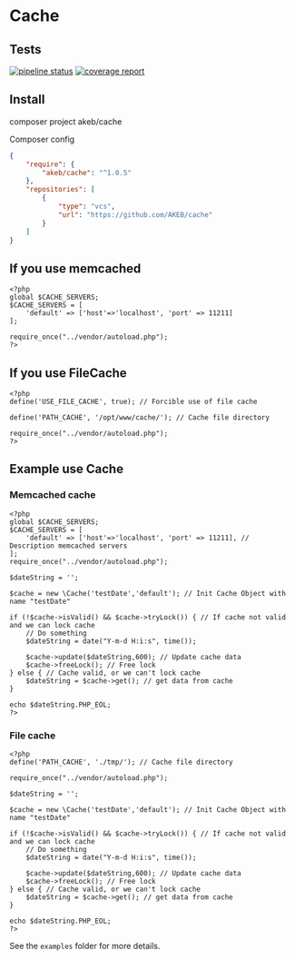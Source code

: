# Cache

## Tests

[![pipeline status](https://gitlab.pvt/gapa/mrgs/cache/badges/master/pipeline.svg)](https://gitlab.pvt/gapa/mrgs/cache/-/commits/master)
[![coverage report](https://gitlab.pvt/gapa/mrgs/cache/badges/master/coverage.svg)](https://gitlab.pvt/gapa/mrgs/cache/-/commits/master)

## Install

composer project akeb/cache

Composer config

```json
{
    "require": {
        "akeb/cache": "^1.0.5"
    },
    "repositories": [
        {
            "type": "vcs",
            "url": "https://github.com/AKEB/cache"
        }
    ]
}
```

## If you use memcached

```
<?php
global $CACHE_SERVERS;
$CACHE_SERVERS = [
    'default' => ['host'=>'localhost', 'port' => 11211]
];

require_once("../vendor/autoload.php");
?>
```

## If you use FileCache

```
<?php
define('USE_FILE_CACHE', true); // Forcible use of file cache

define('PATH_CACHE', '/opt/www/cache/'); // Cache file directory

require_once("../vendor/autoload.php");
?>
```

## Example use Cache

### Memcached cache
```
<?php
global $CACHE_SERVERS;
$CACHE_SERVERS = [
    'default' => ['host'=>'localhost', 'port' => 11211], // Description memcached servers
];
require_once("../vendor/autoload.php");

$dateString = '';

$cache = new \Cache('testDate','default'); // Init Cache Object with name "testDate"

if (!$cache->isValid() && $cache->tryLock()) { // If cache not valid and we can lock cache
    // Do something
    $dateString = date("Y-m-d H:i:s", time());
    
    $cache->update($dateString,600); // Update cache data
    $cache->freeLock(); // Free lock
} else { // Cache valid, or we can't lock cache 
    $dateString = $cache->get(); // get data from cache
}

echo $dateString.PHP_EOL;
?>
```

### File cache
```
<?php
define('PATH_CACHE', './tmp/'); // Cache file directory

require_once("../vendor/autoload.php");

$dateString = '';

$cache = new \Cache('testDate','default'); // Init Cache Object with name "testDate"

if (!$cache->isValid() && $cache->tryLock()) { // If cache not valid and we can lock cache
    // Do something
    $dateString = date("Y-m-d H:i:s", time());
    
    $cache->update($dateString,600); // Update cache data
    $cache->freeLock(); // Free lock
} else { // Cache valid, or we can't lock cache 
    $dateString = $cache->get(); // get data from cache
}

echo $dateString.PHP_EOL;
?>
```

See the `examples` folder for more details.


